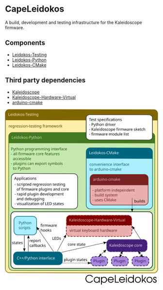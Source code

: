 # CapeLeidokos
A build, development and testing infrastructure for the Kaleidoscope firmware.

## Components
* [Leidokos-Testing](https://github.com/CapeLeidokos/Leidokos-Testing)
* [Leidokos-Python](https://github.com/CapeLeidokos/Leidokos-Python)
* [Leidokos-CMake](https://github.com/CapeLeidokos/Leidokos-CMake)

## Third party dependencies
* [Kaleidoscope](https://github.com/keyboardio/Kaleidoscope)
* [Kaleidoscope-Hardware-Virtual](https://github.com/keyboardio/Kaleidoscope-Hardware-Virtual)
* [arduino-cmake](https://github.com/CapeLeidokos/arduino-cmake)

<img src="https://github.com/CapeLeidokos/CapeLeidokos/blob/master/CapeLeidokos.svg?sanitize=true">
